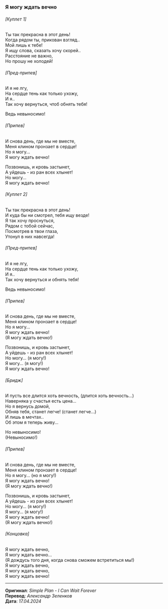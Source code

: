 ### Я могу ждать вечно

###### [Куплет 1]

Ты так прекрасна в этот день! \
Когда рядом ты, прикован взгляд.. \
Мой лишь к тебе! \
Я ищу слова, сказать хочу скорей.. \
Расстояние не важно, \
Но прошу не холодей!

###### [Пред-припев]

И я не лгу, \
На сердце тень как только ухожу, \
И я.. \
Так хочу вернуться, чтоб обнять тебя!

Ведь невыносимо!

###### [Припев]

И снова день, где мы не вместе, \
Меня клином пронзает в сердце! \
Но я могу... \
Я могу ждать вечно!

Позвонишь, и кровь застынет, \
А уйдешь - из ран всех хлынет! \
Но могу... \
Я могу ждать вечно!

###### [Куплет 2]

Ты так прекрасна в этот день! \
И куда бы ни смотрел, тебя ищу везде! \
Я так хочу проснуться, \
Рядом с тобой сейчас, \
Посмотрев в твои глаза, \
Утонул в них навсегда!

###### [Пред-припев]

И я не лгу, \
На сердце тень как только ухожу, \
И я.. \
Так хочу вернуться и обнять тебя!

Ведь невыносимо!

###### [Припев]

И снова день, где мы не вместе, \
Меня клином пронзает в сердце! \
Но я могу... \
Я могу ждать вечно! \
(Я могу ждать вечно!)

Позвонишь, и кровь застынет, \
А уйдешь - из ран всех хлынет! \
Но могу... (я могу!) \
Я могу... (я могу!) \
Я могу ждать вечно!

###### [Бридж]

И пусть все длится хоть вечность, (длится хоть вечность...) \
Наверняка у счастья есть цена... \
Но я вернусь домой, \
Обняв тебя, станет легче! (станет легче...) \
И лишь в мечтах.. \
Об этом я теперь живу...

Но невыносимо! \
(Невыносимо!)

###### [Припев]

И снова день, где мы не вместе, \
Меня клином пронзает в сердце! \
Но я могу... (но я могу!) \
Я могу ждать вечно! \
(Я могу ждать вечно!)

Позвонишь, и кровь застынет, \
А уйдешь - из ран всех хлынет! \
Но могу... (я могу!) \
Я могу... (я могу!) \
Я могу ждать вечно! \
(Я могу ждать вечно!)

###### [Концовка]

Я могу ждать вечно, \
Я могу ждать вечно... \
(Я дождусь того дня, когда снова сможем встретиться мы!) \
Я могу ждать вечно, \
Я могу ждать вечно, \
Я могу ждать вечно!

---

**Оригинал**: _Simple Plan - I Can Wait Forever_ \
**Перевод**: _Александр Зеленков_ \
**Дата**: _17.04.2024_

